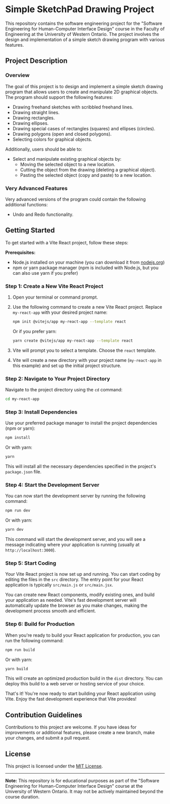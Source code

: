 # Simple SketchPad Drawing Project


This repository contains the software engineering project for the "Software Engineering for Human-Computer Interface Design" course in the Faculty of Engineering at the University of Western Ontario. The project involves the design and implementation of a simple sketch drawing program with various features.

## Project Description

### Overview

The goal of this project is to design and implement a simple sketch drawing program that allows users to create and manipulate 2D graphical objects. The program should support the following features:

- Drawing freehand sketches with scribbled freehand lines.
- Drawing straight lines.
- Drawing rectangles.
- Drawing ellipses.
- Drawing special cases of rectangles (squares) and ellipses (circles).
- Drawing polygons (open and closed polygons).
- Selecting colors for graphical objects.

Additionally, users should be able to:

- Select and manipulate existing graphical objects by:
    - Moving the selected object to a new location.
    - Cutting the object from the drawing (deleting a graphical object).
    - Pasting the selected object (copy and paste) to a new location.

[//]: # (### Advanced Features)

[//]: # ()
[//]: # (Advanced versions of the program may include the following functionality:)

[//]: # ()
[//]: # (- Grouping objects together &#40;possibly creating groups of arbitrary objects&#41;.)

[//]: # (- Ungrouping a set of objects that have been grouped.)

### Very Advanced Features

Very advanced versions of the program could contain the following additional functions:

- Undo and Redo functionality.

[//]: # (- Save and Load a partially completed drawing, allowing users to extend it or modify/move/paste parts of it.)

[//]: # (## Project Artifacts)

[//]: # (This repository contains the following design artifacts:)

[//]: # ()
[//]: # (- **Statecharts**: Statecharts representing the interactive functions of the program.)

[//]: # (- **Object Diagram**: An object diagram representing the software architecture and any design patterns used in the project.)

[//]: # (- **Source Code**: All source code and files needed to create an executable system.)

[//]: # (- **Demo**: A demo of the program's functionality, which can be either a live demonstration using Zoom or an uploaded video demo.)

## Getting Started

To get started with a Vite React project, follow these steps:

**Prerequisites:**
- Node.js installed on your machine (you can download it from [nodejs.org](https://nodejs.org/))
- npm or yarn package manager (npm is included with Node.js, but you can also use yarn if you prefer)

### Step 1: Create a New Vite React Project

1. Open your terminal or command prompt.

2. Use the following command to create a new Vite React project. Replace `my-react-app` with your desired project name:

   ```bash
   npm init @vitejs/app my-react-app --template react
   ```

   Or if you prefer yarn:

   ```bash
   yarn create @vitejs/app my-react-app --template react
   ```

3. Vite will prompt you to select a template. Choose the `react` template.

4. Vite will create a new directory with your project name (`my-react-app` in this example) and set up the initial project structure.

### Step 2: Navigate to Your Project Directory

Navigate to the project directory using the `cd` command:

```bash
cd my-react-app
```

### Step 3: Install Dependencies

Use your preferred package manager to install the project dependencies (npm or yarn):

```bash
npm install
```

Or with yarn:

```bash
yarn
```

This will install all the necessary dependencies specified in the project's `package.json` file.

### Step 4: Start the Development Server

You can now start the development server by running the following command:

```bash
npm run dev
```

Or with yarn:

```bash
yarn dev
```

This command will start the development server, and you will see a message indicating where your application is running (usually at `http://localhost:3000`).

### Step 5: Start Coding

Your Vite React project is now set up and running. You can start coding by editing the files in the `src` directory. The entry point for your React application is typically `src/main.js` or `src/main.jsx`.

You can create new React components, modify existing ones, and build your application as needed. Vite's fast development server will automatically update the browser as you make changes, making the development process smooth and efficient.

### Step 6: Build for Production

When you're ready to build your React application for production, you can run the following command:

```bash
npm run build
```

Or with yarn:

```bash
yarn build
```

This will create an optimized production build in the `dist` directory. You can deploy this build to a web server or hosting service of your choice.

That's it! You're now ready to start building your React application using Vite. Enjoy the fast development experience that Vite provides!

## Contribution Guidelines

Contributions to this project are welcome. If you have ideas for improvements or additional features, please create a new branch, make your changes, and submit a pull request.

## License

This project is licensed under the [MIT License](LICENSE).

---

**Note:** This repository is for educational purposes as part of the "Software Engineering for Human-Computer Interface Design" course at the University of Western Ontario. It may not be actively maintained beyond the course duration.